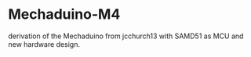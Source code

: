 # Mechaduino-M4
derivation of the Mechaduino from jcchurch13 with SAMD51 as MCU and new hardware design.
